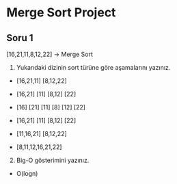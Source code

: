 # Merge Sort Project

## Soru 1 

[16,21,11,8,12,22] -> Merge Sort

1. Yukarıdaki dizinin sort türüne göre aşamalarını yazınız.

* [16,21,11] [8,12,22]

* [16,21] [11] [8,12] [22]

* [16] [21] [11] [8] [12] [22]

* [16,21] [11] [8,12] [22]

* [11,16,21] [8,12,22]

* [8,11,12,16,21,22]

2. Big-O gösterimini yazınız.

* O(logn)